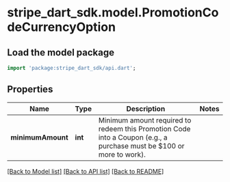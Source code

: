 # stripe_dart_sdk.model.PromotionCodeCurrencyOption

## Load the model package
```dart
import 'package:stripe_dart_sdk/api.dart';
```

## Properties
Name | Type | Description | Notes
------------ | ------------- | ------------- | -------------
**minimumAmount** | **int** | Minimum amount required to redeem this Promotion Code into a Coupon (e.g., a purchase must be $100 or more to work). | 

[[Back to Model list]](../README.md#documentation-for-models) [[Back to API list]](../README.md#documentation-for-api-endpoints) [[Back to README]](../README.md)


